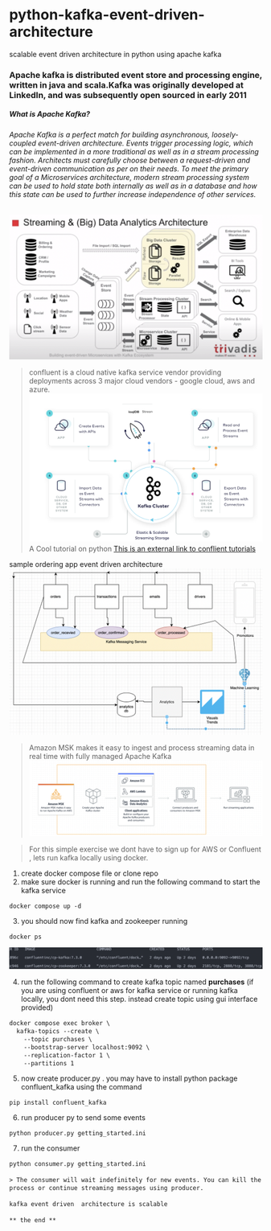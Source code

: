 # python-kafka-event-driven-architecture
scalable event driven architecture in python using apache kafka 
### Apache kafka is distributed event store and processing engine, written in java and scala.Kafka was originally developed at LinkedIn, and was subsequently open sourced in early 2011 
##### What is Apache Kafka?
###### Apache Kafka is a perfect match for building asynchronous, loosely-coupled event-driven architecture. Events trigger processing logic, which can be implemented in a more traditional as well as in a stream processing fashion. Architects must carefully choose between a request-driven and event-driven communication as per on their needs. To meet the primary goal of a Microservices architecture, modern stream processing system can be used to hold state both internally as well as in a database and how this state can be used to further increase independence of other services.

![Confluent Kafka](/images//image4.png?raw=true "Kafka")

> confluent is a cloud native kafka service vendor providing deployments across 3 major cloud vendors - google cloud, aws and azure.
![Confluent Kafka](/images//image2.png?raw=true "Confluent")
> A Cool tutorial on python 
[This is an external link to conflient tutorials](https://developer.confluent.io/get-started/python/)

sample ordering app event driven architecture
![Ordering Flow](/images//image6.png?raw=true "Orders")

> Amazon MSK makes it easy to ingest and process streaming data in real time with fully managed Apache Kafka
![Amazon MSK](/images//image1.png?raw=true "MSK")

> For this simple exercise we dont have to sign up for AWS or Confluent , lets run kafka locally using docker. 
1. create docker compose file or clone repo
2. make sure docker is running and run the following command to start the kafka service 
```
docker compose up -d
```
3. you should now find kafka and zookeeper running 
```
docker ps
```
![Running Containers](/images//image7.png?raw=true "containers")

4. run the following command to create kafka topic named **purchases**
(if you are using confluent or aws for kafka service or running kafka locally, you dont need this step. instead create topic using gui interface provided)
```
docker compose exec broker \
  kafka-topics --create \
    --topic purchases \
    --bootstrap-server localhost:9092 \
    --replication-factor 1 \
    --partitions 1
```
5. now create producer.py . you may have to install python package confluent_kafka using the command
```
pip install confluent_kafka
```

6. run producer py to send some events 
```
python producer.py getting_started.ini
```
7. run the consumer 
```
python consumer.py getting_started.ini

> The consumer will wait indefinitely for new events. You can kill the process or continue streaming messages using producer.

kafka event driven  architecture is scalable 

** the end ** 




